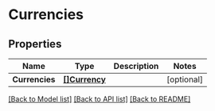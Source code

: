 # Currencies

## Properties

Name | Type | Description | Notes
------------ | ------------- | ------------- | -------------
**Currencies** | [**[]Currency**](Currency.md) |  | [optional] 

[[Back to Model list]](../README.md#documentation-for-models) [[Back to API list]](../README.md#documentation-for-api-endpoints) [[Back to README]](../README.md)


